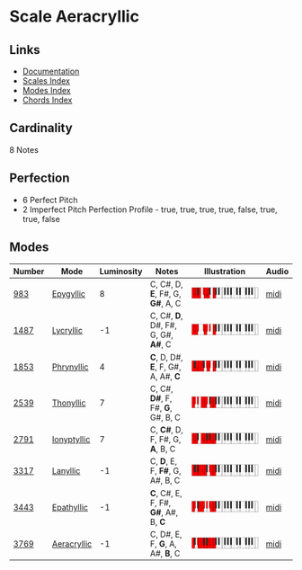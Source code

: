 # Scale Aeracryllic

## Links

- [Documentation](README.md)
- [Scales Index](Scales.md)
- [Modes Index](Modes.md)
- [Chords Index](Chords.md)

## Cardinality

8 Notes

## Perfection

- 6 Perfect Pitch
- 2 Imperfect Pitch
Perfection Profile - true, true, true, true, false, true, true, false

## Modes

| Number | Mode | Luminosity | Notes | Illustration | Audio |
|--------|------|------------|-------|--------------|-------|
| [983](https://ianring.com/musictheory/scales/983) | [Epygyllic](ModeEpygyllic.md) | 8 | C, C#, D, **E**, F#, G, **G#**, A, C | ![CNaturalEpygyllic](ModeCNaturalEpygyllic.png) | [midi](https://github.com/edipermadi/music/blob/main/docs/ModeCNaturalEpygyllic.mid?raw=true) | 
| [1487](https://ianring.com/musictheory/scales/1487) | [Lycryllic](ModeLycryllic.md) | -1 | C, C#, **D**, D#, F#, G, G#, **A#**, C | ![CNaturalLycryllic](ModeCNaturalLycryllic.png) | [midi](https://github.com/edipermadi/music/blob/main/docs/ModeCNaturalLycryllic.mid?raw=true) | 
| [1853](https://ianring.com/musictheory/scales/1853) | [Phrynyllic](ModePhrynyllic.md) | 4 | **C**, D, D#, **E**, F, G#, A, A#, **C** | ![CNaturalPhrynyllic](ModeCNaturalPhrynyllic.png) | [midi](https://github.com/edipermadi/music/blob/main/docs/ModeCNaturalPhrynyllic.mid?raw=true) | 
| [2539](https://ianring.com/musictheory/scales/2539) | [Thonyllic](ModeThonyllic.md) | 7 | C, C#, **D#**, F, F#, **G**, G#, B, C | ![CNaturalThonyllic](ModeCNaturalThonyllic.png) | [midi](https://github.com/edipermadi/music/blob/main/docs/ModeCNaturalThonyllic.mid?raw=true) | 
| [2791](https://ianring.com/musictheory/scales/2791) | [Ionyptyllic](ModeIonyptyllic.md) | 7 | C, **C#**, D, F, F#, G, **A**, B, C | ![CNaturalIonyptyllic](ModeCNaturalIonyptyllic.png) | [midi](https://github.com/edipermadi/music/blob/main/docs/ModeCNaturalIonyptyllic.mid?raw=true) | 
| [3317](https://ianring.com/musictheory/scales/3317) | [Lanyllic](ModeLanyllic.md) | -1 | C, **D**, E, F, **F#**, G, A#, B, C | ![CNaturalLanyllic](ModeCNaturalLanyllic.png) | [midi](https://github.com/edipermadi/music/blob/main/docs/ModeCNaturalLanyllic.mid?raw=true) | 
| [3443](https://ianring.com/musictheory/scales/3443) | [Epathyllic](ModeEpathyllic.md) | -1 | **C**, C#, E, F, F#, **G#**, A#, B, **C** | ![CNaturalEpathyllic](ModeCNaturalEpathyllic.png) | [midi](https://github.com/edipermadi/music/blob/main/docs/ModeCNaturalEpathyllic.mid?raw=true) | 
| [3769](https://ianring.com/musictheory/scales/3769) | [Aeracryllic](ModeAeracryllic.md) | -1 | C, D#, E, F, **G**, A, A#, **B**, C | ![CNaturalAeracryllic](ModeCNaturalAeracryllic.png) | [midi](https://github.com/edipermadi/music/blob/main/docs/ModeCNaturalAeracryllic.mid?raw=true) | 
